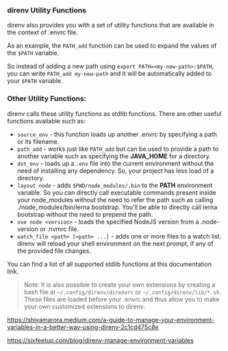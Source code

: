 ### direnv Utility Functions

direnv also provides you with a set of utility functions that are available in the context of .envrc file.

As an example, the `PATH_add` function can be used to expand the values of the `$PATH` variable.

So instead of adding a new path using `export PATH=<my-new-path>:$PATH`, you can write `PATH_add my-new-path` and it will be automatically added to your `$PATH` variable.

### Other Utility Functions:

direnv calls these utility functions as stdlib functions. There are other useful functions available such as:

- `source_env` - this function loads up another .envrc by specifying a path or its filename.
- `path_add` - works just like `PATH_add` but can be used to provide a path to another variable such as specifying the **JAVA_HOME** for a directory.
- `dot_env` - loads up a `.env` file into the current environment without the need of installing any dependency. So, your project has less load of a directory.
- `layout node` - adds `$PWD/node_modules/.bin` to the **PATH** environment variable. So you can directly call executable commands present inside your node_modules without the need to refer the path such as calling ./node_modules/bin/lerna bootstrap. You'll be able to directly call lerna bootstrap without the need to prepend the path.
- `use node <version>` - loads the specified NodeJS version from a .node-version or .nvmrc file.
- `watch_file <path> [<path> ...]` - adds one or more files to a watch list. direnv will reload your shell environment on the next prompt, if any of the provided file changes.

You can find a list of all supported stdlib functions at this documentation link.

> Note: It is also possible to create your own extensions by creating a bash file at `~/.config/direnv/direnvrc` or `~/.config/direnv/lib/*.sh`. These files are loaded before your .envrc and thus allow you to make your own customized extensions to direnv.

https://shivamarora.medium.com/a-guide-to-manage-your-environment-variables-in-a-better-way-using-direnv-2c1cd475c8e

https://sixfeetup.com/blog/direnv-manage-environment-variables
